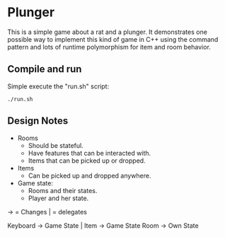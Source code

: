 # Plunger

This is a simple game about a rat and a plunger. It demonstrates one possible
way to implement this kind of game in C++ using the command pattern and lots of
runtime polymorphism for item and room behavior.

## Compile and run

Simple execute the "run.sh" script:

```
./run.sh
```

## Design Notes

* Rooms
  * Should be stateful.
  * Have features that can be interacted with.
  * Items that can be picked up or dropped.
* Items
  * Can be picked up and dropped anywhere.
* Game state:
  * Rooms and their states.
  * Player and her state.

-> = Changes
| = delegates

Keyboard ->
  Game State |
    Item ->
      Game State
    Room ->
      Own State
